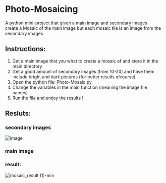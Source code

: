 # Photo-Mosaicing
A python mini-project that given a main image and secondary images create a Mosaic of the main image but each mosaic tile is an image from the secondary images
## Instructions:
1) Get a main image that you what to create a mosaic of and store it in the main directory
2) Get a good amount of secondary images (from 10-20) and have them include bright and dark pictures (for better results ofcourse)
3) Open the python file: Photo-Mosaic.py
4) Change the variables in the main function (meaning the image file names)
5) Run the file and emjoy the results !
## Resluts:
### secondary images
![image](https://github.com/Ramkh9/Photo-Mosaicing/assets/93797539/7e0e5337-32b4-41a9-a26e-e7f75a47bc4f)
### main image
### result:

![mosaic_result (1)-min](https://github.com/Ramkh9/Photo-Mosaicing/assets/93797539/27e34e29-365a-4c56-9b29-47c750089136)
